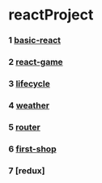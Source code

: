 # reactProject

### 1 [basic-react](https://github.com/YuniGK/reactProject/tree/main/basic-react)
### 2 [react-game](https://github.com/YuniGK/reactProject/tree/main/react-game)
### 3 [lifecycle](https://github.com/YuniGK/reactProject/tree/main/lifecycle)
### 4 [weather](https://github.com/YuniGK/reactProject/tree/main/weather)
### 5 [router](https://github.com/YuniGK/reactProject/tree/main/router)
### 6 [first-shop]()
### 7 [redux]
